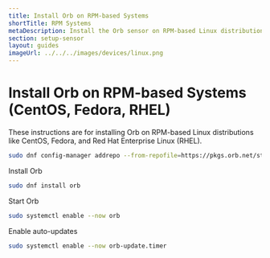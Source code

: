 ```yaml
---
title: Install Orb on RPM-based Systems
shortTitle: RPM Systems
metaDescription: Install the Orb sensor on RPM-based Linux distributions (CentOS, Fedora, RHEL)
section: setup-sensor
layout: guides
imageUrl: ../../../images/devices/linux.png
---
```


# Install Orb on RPM-based Systems (CentOS, Fedora, RHEL)

These instructions are for installing Orb on RPM-based Linux distributions like CentOS, Fedora, and Red Hat Enterprise Linux (RHEL).

```bash
sudo dnf config-manager addrepo --from-repofile=https://pkgs.orb.net/stable/rpm/orb.repo
```

Install Orb

```bash
sudo dnf install orb
```

Start Orb

```bash
sudo systemctl enable --now orb
```

Enable auto-updates

```bash
sudo systemctl enable --now orb-update.timer
```
